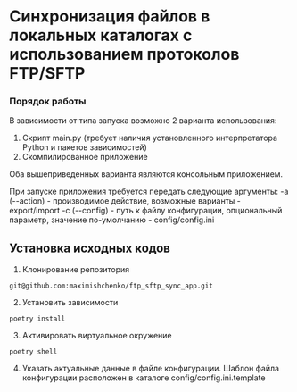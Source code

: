 # Синхронизация файлов в локальных каталогах с использованием протоколов FTP/SFTP

### Порядок работы
В зависимости от типа запуска возможно 2 варианта использования:
1) Скрипт main.py (требует наличия установленного интерпретатора Python и пакетов зависимостей)
2) Скомпилированное приложение

Оба вышеприведенных варианта являются консольным приложением.

При запуске приложения требуется передать следующие аргументы:
-a (--action) - производимое действие, возможные варианты - export/import
-c (--config) - путь к файлу конфигурации, опциональный параметр, значение по-умолчанию - config/config.ini


## Установка исходных кодов

1. Клонирование репозитория
```
git@github.com:maximishchenko/ftp_sftp_sync_app.git
```

2. Установить зависимости
```
poetry install
```

3. Активировать виртуальное окружение
```
poetry shell
```

4. Указать актуальные данные в файле конфигурации. Шаблон файла конфигурации расположен в каталоге config/config.ini.template